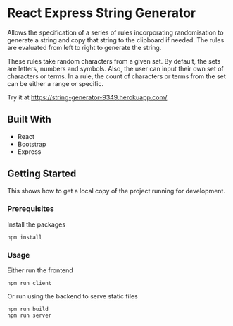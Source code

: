 # React Express String Generator

Allows the specification of a series of rules incorporating randomisation to generate a string and copy that string to the clipboard if needed. The rules are evaluated from left to right to generate the string.

These rules take random characters from a given set. By default, the sets are letters, numbers and symbols. Also, the user can input their own set of characters or terms. In a rule, the count of characters or terms from the set can be either a range or specific.

Try it at https://string-generator-9349.herokuapp.com/

## Built With
  - React
  - Bootstrap
  - Express

## Getting Started

This shows how to get a local copy of the project running for development.

### Prerequisites

Install the packages
  
    npm install

### Usage

Either run the frontend
  
    npm run client

Or run using the backend to serve static files
  
    npm run build
    npm run server